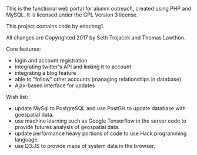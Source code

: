 This is the functional web portal for alumni outreach, created using PHP and MySQL. 
It is licensed under the GPL Version 3 license.

This project contains code by enochng1.

All changes are Copyrighted 2017 by Seth Trojacek and Thomas Lawthon.

Core features:
- login and account registration
- integrating twitter's API and linking it to account
- integrating a blog feature
- able to "follow" other accounts (managing relationships in database)
- Ajax-based interface for updates

Wish list:
- update MySql to PostgreSQL and use PostGis to update database with goespatial data. 
- use machine learning such as Google Tensorflow in the server code to provide futures analysis of geospatial data.
- update performance heavy portions of code to use Hack programming language. 
- use D3.JS to provide maps of system data in the browser.
